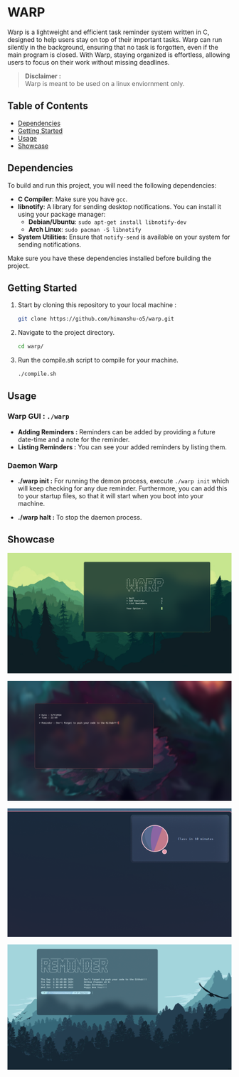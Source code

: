 # WARP
Warp is a lightweight and efficient task reminder system written in C, designed to help users stay on top of their important tasks. Warp can run silently in the background, ensuring that no task is forgotten, even if the main program is closed. With Warp, staying organized is effortless, allowing users to focus on their work without missing deadlines.

> **Disclaimer :**  
> Warp is meant to be used on a linux enviornment only.


## Table of Contents
- [Dependencies](https://github.com/himanshu-o5/warp?tab=readme-ov-file#dependencies)
- [Getting Started](https://github.com/himanshu-o5/warp?tab=readme-ov-file#getting-started)
- [Usage](https://github.com/himanshu-o5/warp?tab=readme-ov-file#usage)
- [Showcase](https://github.com/himanshu-o5/warp?tab=readme-ov-file#showcase)

## Dependencies

To build and run this project, you will need the following dependencies:

- **C Compiler**: Make sure you have `gcc`.
- **libnotify**: A library for sending desktop notifications. You can install it using your package manager:
  - **Debian/Ubuntu**: `sudo apt-get install libnotify-dev`
  - **Arch Linux**: `sudo pacman -S libnotify`
- **System Utilities**: Ensure that `notify-send` is available on your system for sending notifications.

Make sure you have these dependencies installed before building the project.


## Getting Started
1. Start by cloning this repository to your local machine : 

    ```bash
    git clone https://github.com/himanshu-o5/warp.git
    ```

2. Navigate to the project directory.

    ```bash
    cd warp/
    ```

3. Run the compile.sh script to compile for your machine.
    ```bash
    ./compile.sh
    ```

## Usage
### Warp GUI : `./warp`
- **Adding Reminders :** Reminders can be added by providing a future date-time and a note for the reminder.
- **Listing Reminders :** You can see your added reminders by listing them.


### Daemon Warp

- **./warp init :** For running the demon process, execute `./warp init` which will keep checking for any due reminder. Furthermore, you can add this to your startup files, so that it will start when you boot into your machine.

- **./warp halt :** To stop the daemon process. 

## Showcase
![Homepage](https://github.com/himanshu-o5/warp/blob/master/assets/warp_homepage.png?raw=true)

![Add Reminder](https://github.com/himanshu-o5/warp/blob/master/assets/warp_addReminder.png?raw=true)

![Notify](https://github.com/himanshu-o5/warp/blob/master/assets/notify_warp.png?raw=true)

![List Reminders](https://github.com/himanshu-o5/warp/blob/master/assets/warp_listReminders.png?raw=true)
